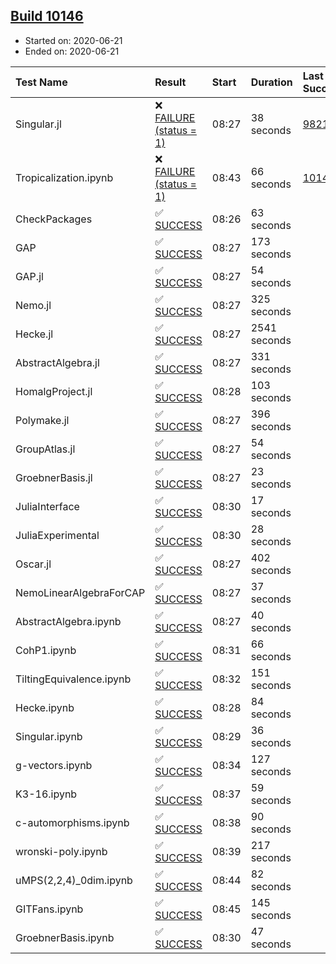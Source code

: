 ## [Build 10146](https://oscarci.mathematik.uni-kl.de/job/oscar/10146/)

* Started on: 2020-06-21
* Ended on: 2020-06-21

| Test Name    | Result | Start | Duration | Last Success | First Failure |
|:-------------|:-------|:------|:---------|:-------------|:--------------|
| Singular.jl | ❌ [FAILURE (status = 1)](https://oscarci.mathematik.uni-kl.de/job/oscar/10146/artifact/logs/build-10146/Singular.jl.log) | 08:27 | 38 seconds | [9821](https://oscarci.mathematik.uni-kl.de/job/oscar/9821/) | [9822](https://oscarci.mathematik.uni-kl.de/job/oscar/9822/) |
| Tropicalization.ipynb | ❌ [FAILURE (status = 1)](https://oscarci.mathematik.uni-kl.de/job/oscar/10146/artifact/logs/build-10146/Tropicalization.ipynb.log) | 08:43 | 66 seconds | [10145](https://oscarci.mathematik.uni-kl.de/job/oscar/10145/) | [10146](https://oscarci.mathematik.uni-kl.de/job/oscar/10146/) |
| CheckPackages | ✅ [SUCCESS](https://oscarci.mathematik.uni-kl.de/job/oscar/10146/artifact/logs/build-10146/CheckPackages.log) | 08:26 | 63 seconds |  |  |
| GAP | ✅ [SUCCESS](https://oscarci.mathematik.uni-kl.de/job/oscar/10146/artifact/logs/build-10146/GAP.log) | 08:27 | 173 seconds |  |  |
| GAP.jl | ✅ [SUCCESS](https://oscarci.mathematik.uni-kl.de/job/oscar/10146/artifact/logs/build-10146/GAP.jl.log) | 08:27 | 54 seconds |  |  |
| Nemo.jl | ✅ [SUCCESS](https://oscarci.mathematik.uni-kl.de/job/oscar/10146/artifact/logs/build-10146/Nemo.jl.log) | 08:27 | 325 seconds |  |  |
| Hecke.jl | ✅ [SUCCESS](https://oscarci.mathematik.uni-kl.de/job/oscar/10146/artifact/logs/build-10146/Hecke.jl.log) | 08:27 | 2541 seconds |  |  |
| AbstractAlgebra.jl | ✅ [SUCCESS](https://oscarci.mathematik.uni-kl.de/job/oscar/10146/artifact/logs/build-10146/AbstractAlgebra.jl.log) | 08:27 | 331 seconds |  |  |
| HomalgProject.jl | ✅ [SUCCESS](https://oscarci.mathematik.uni-kl.de/job/oscar/10146/artifact/logs/build-10146/HomalgProject.jl.log) | 08:28 | 103 seconds |  |  |
| Polymake.jl | ✅ [SUCCESS](https://oscarci.mathematik.uni-kl.de/job/oscar/10146/artifact/logs/build-10146/Polymake.jl.log) | 08:27 | 396 seconds |  |  |
| GroupAtlas.jl | ✅ [SUCCESS](https://oscarci.mathematik.uni-kl.de/job/oscar/10146/artifact/logs/build-10146/GroupAtlas.jl.log) | 08:27 | 54 seconds |  |  |
| GroebnerBasis.jl | ✅ [SUCCESS](https://oscarci.mathematik.uni-kl.de/job/oscar/10146/artifact/logs/build-10146/GroebnerBasis.jl.log) | 08:27 | 23 seconds |  |  |
| JuliaInterface | ✅ [SUCCESS](https://oscarci.mathematik.uni-kl.de/job/oscar/10146/artifact/logs/build-10146/JuliaInterface.log) | 08:30 | 17 seconds |  |  |
| JuliaExperimental | ✅ [SUCCESS](https://oscarci.mathematik.uni-kl.de/job/oscar/10146/artifact/logs/build-10146/JuliaExperimental.log) | 08:30 | 28 seconds |  |  |
| Oscar.jl | ✅ [SUCCESS](https://oscarci.mathematik.uni-kl.de/job/oscar/10146/artifact/logs/build-10146/Oscar.jl.log) | 08:27 | 402 seconds |  |  |
| NemoLinearAlgebraForCAP | ✅ [SUCCESS](https://oscarci.mathematik.uni-kl.de/job/oscar/10146/artifact/logs/build-10146/NemoLinearAlgebraForCAP.log) | 08:27 | 37 seconds |  |  |
| AbstractAlgebra.ipynb | ✅ [SUCCESS](https://oscarci.mathematik.uni-kl.de/job/oscar/10146/artifact/logs/build-10146/AbstractAlgebra.ipynb.log) | 08:27 | 40 seconds |  |  |
| CohP1.ipynb | ✅ [SUCCESS](https://oscarci.mathematik.uni-kl.de/job/oscar/10146/artifact/logs/build-10146/CohP1.ipynb.log) | 08:31 | 66 seconds |  |  |
| TiltingEquivalence.ipynb | ✅ [SUCCESS](https://oscarci.mathematik.uni-kl.de/job/oscar/10146/artifact/logs/build-10146/TiltingEquivalence.ipynb.log) | 08:32 | 151 seconds |  |  |
| Hecke.ipynb | ✅ [SUCCESS](https://oscarci.mathematik.uni-kl.de/job/oscar/10146/artifact/logs/build-10146/Hecke.ipynb.log) | 08:28 | 84 seconds |  |  |
| Singular.ipynb | ✅ [SUCCESS](https://oscarci.mathematik.uni-kl.de/job/oscar/10146/artifact/logs/build-10146/Singular.ipynb.log) | 08:29 | 36 seconds |  |  |
| g-vectors.ipynb | ✅ [SUCCESS](https://oscarci.mathematik.uni-kl.de/job/oscar/10146/artifact/logs/build-10146/g-vectors.ipynb.log) | 08:34 | 127 seconds |  |  |
| K3-16.ipynb | ✅ [SUCCESS](https://oscarci.mathematik.uni-kl.de/job/oscar/10146/artifact/logs/build-10146/K3-16.ipynb.log) | 08:37 | 59 seconds |  |  |
| c-automorphisms.ipynb | ✅ [SUCCESS](https://oscarci.mathematik.uni-kl.de/job/oscar/10146/artifact/logs/build-10146/c-automorphisms.ipynb.log) | 08:38 | 90 seconds |  |  |
| wronski-poly.ipynb | ✅ [SUCCESS](https://oscarci.mathematik.uni-kl.de/job/oscar/10146/artifact/logs/build-10146/wronski-poly.ipynb.log) | 08:39 | 217 seconds |  |  |
| uMPS(2,2,4)_0dim.ipynb | ✅ [SUCCESS](https://oscarci.mathematik.uni-kl.de/job/oscar/10146/artifact/logs/build-10146/uMPS-2-2-4-_0dim.ipynb.log) | 08:44 | 82 seconds |  |  |
| GITFans.ipynb | ✅ [SUCCESS](https://oscarci.mathematik.uni-kl.de/job/oscar/10146/artifact/logs/build-10146/GITFans.ipynb.log) | 08:45 | 145 seconds |  |  |
| GroebnerBasis.ipynb | ✅ [SUCCESS](https://oscarci.mathematik.uni-kl.de/job/oscar/10146/artifact/logs/build-10146/GroebnerBasis.ipynb.log) | 08:30 | 47 seconds |  |  |
